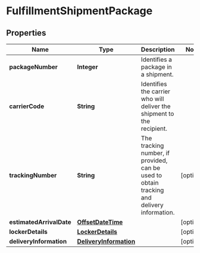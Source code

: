 # FulfillmentShipmentPackage

## Properties
Name | Type | Description | Notes
------------ | ------------- | ------------- | -------------
**packageNumber** | **Integer** | Identifies a package in a shipment. | 
**carrierCode** | **String** | Identifies the carrier who will deliver the shipment to the recipient. | 
**trackingNumber** | **String** | The tracking number, if provided, can be used to obtain tracking and delivery information. |  [optional]
**estimatedArrivalDate** | [**OffsetDateTime**](OffsetDateTime.md) |  |  [optional]
**lockerDetails** | [**LockerDetails**](LockerDetails.md) |  |  [optional]
**deliveryInformation** | [**DeliveryInformation**](DeliveryInformation.md) |  |  [optional]
